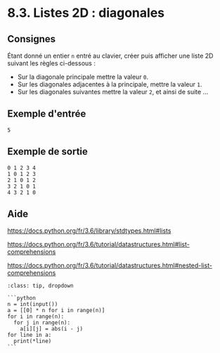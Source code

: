 # 8.3. Listes 2D : diagonales

## Consignes

Étant donné un entier `n` entré au clavier, créer puis afficher une liste 2D suivant les règles ci-dessous :

- Sur la diagonale principale mettre la valeur `0`.
- Sur les diagonales adjacentes à la principale, mettre la valeur `1`.
- Sur les diagonales suivantes mettre la valeur `2`, et ainsi de suite ...

## Exemple d'entrée

```
5
```

## Exemple de sortie

```
0 1 2 3 4
1 0 1 2 3
2 1 0 1 2
3 2 1 0 1
4 3 2 1 0
```

## Aide

https://docs.python.org/fr/3.6/library/stdtypes.html#lists

https://docs.python.org/fr/3.6/tutorial/datastructures.html#list-comprehensions

https://docs.python.org/fr/3.6/tutorial/datastructures.html#nested-list-comprehensions

<div id="pad"></div>
            <script>Pythonpad('pad', {'id': '8.3.', 'title': 'Testez votre solution ici', 'src': '# Lire un entier au clavier :\n# a = int(input())\n# Afficher la valeur de a :\n# print(a)\n'})</script>


````{admonition} Cliquez ici pour voir la solution
:class: tip, dropdown

```python
n = int(input())
a = [[0] * n for i in range(n)]
for i in range(n):
  for j in range(n):
    a[i][j] = abs(i - j)
for line in a:
  print(*line)
```
````
